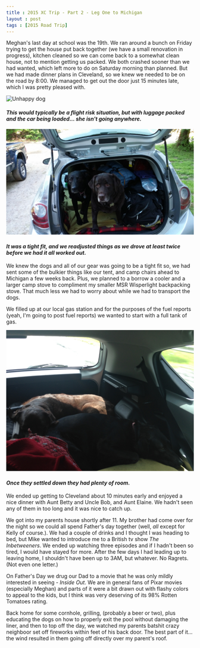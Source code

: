 ```yaml
---
title : 2015 XC Trip - Part 2 - Leg One to Michigan
layout : post
tags : [2015 Road Trip]
---
```


Meghan\'s last day at school was the 19th.  We ran around a bunch on Friday trying to get the house put back together (we have a small renovation in progress), kitchen cleaned so we can come back to a somewhat clean house, not to mention getting us packed.  We both crashed sooner than we had wanted, which left more to do on Saturday morning than planned.  But we had made dinner plans in Cleveland, so we knew we needed to be on the road by 8:00.  We managed to get out the door just 15 minutes late, which I was pretty pleased with.

<img src="/assets/xc2015/scareddog.jpg" class="img-responsive" alt="Unhappy dog">
<h4><div class="small text-center"><em>This would typically be a flight risk situation, but with luggage packed and the car being loaded... she isn't going anywhere.</em></div></h4>

<img src="/assets/xc2015/loadedcar.jpg" class="img-responsive" alt="Filled up car with dogs">
<h4><div class="small text-center"><em>It was a tight fit, and we readjusted things as we drove at least twice before we had it all worked out.</em></div></h4>

We knew the dogs and all of our gear was going to be a tight fit so, we had sent some of the bulkier things like our tent, and camp chairs ahead to Michigan a few weeks back.  Plus, we planned to a borrow a cooler and a larger camp stove to compliment my smaller MSR Wisperlight backpacking stove.  That much less we had to worry about while we had to transport the dogs. 

We filled up at our local gas station and for the purposes of the fuel reports (yeah, I'm going to post fuel reports) we wanted to start with a full tank of gas.

<img src="/assets/xc2015/sleepingdogs.jpg" class="img-responsive" alt="Comfy Dogs">
<h4><div class="small text-center"><em>Once they settled down they had plenty of room.</em></div></h4>

We ended up getting to Cleveland about 10 minutes early and enjoyed a nice dinner with Aunt Betty and Uncle Bob, and Aunt Elaine.  We hadn't seen any of them in too long and it was nice to catch up. 

We got into my parents house shortly after 11.  My brother had come over for the night so we could all spend Father\'s day together (well, _all_ except for Kelly of course.).  We had a couple of drinks and I thought I was heading to bed, but Mike wanted to introduce me to a British tv show _The Inbetweeners_.  We ended up watching three episodes and if I hadn't been so tired, I would have stayed for more.  After the few days I had leading up to leaving home, I shouldn't have been up to 3AM, but whatever.  No Ragrets.  (Not even one letter.)

On Father's Day we drug our Dad to a movie that he was only mildly interested in seeing - _Inside Out_.  We are in general fans of Pixar movies (especially Meghan) and parts of it were a bit drawn out with flashy colors to appeal to the kids, but I think was very deserving of its 98% Rotten Tomatoes rating.

Back home for some cornhole, grilling, (probably a beer or two), plus educating the dogs on how to properly exit the pool without damaging the liner, and then to top off the day, we watched my parents batshit crazy neighboor set off fireworks within feet of his back door.  The best part of it... the wind resulted in them going off directly over my parent\'s roof.

